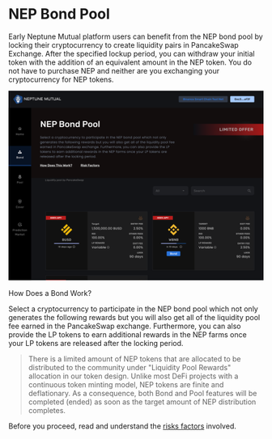 # NEP Bond Pool

Early Neptune Mutual platform users can benefit from the NEP bond pool by locking their cryptocurrency to create liquidity pairs in PancakeSwap Exchange. After the specified lockup period, you can withdraw your initial token with the addition of an equivalent amount in the NEP token. You do not have to purchase NEP and neither are you exchanging your cryptocurrency for NEP tokens.

![Bond Pool](images/B01-Bond%20Approve.png)

How Does a Bond Work?

Select a cryptocurrency to participate in the NEP bond pool which not only generates the following rewards but you will also get all of the liquidity pool fee earned in the PancakeSwap exchange. Furthermore, you can also provide the LP tokens to earn additional rewards in the NEP farms once your LP tokens are released after the locking period.

> There is a limited amount of NEP tokens that are allocated to be distributed to the community under "Liquidity Pool Rewards" allocation in our token design. Unlike most DeFi projects with a continuous token minting model, NEP tokens are finite and deflationary. As a consequence, both Bond and Pool features will be completed (ended) as soon as the target amount of NEP distribution completes.

Before you proceed, read and understand the [risks factors](https://docs.neptunemutual.com/app/usage/risk-factors) involved.

